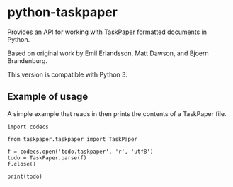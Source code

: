 # python-taskpaper

Provides an API for working with TaskPaper formatted documents in Python.

Based on original work by Emil Erlandsson, Matt Dawson, and Bjoern Brandenburg.

This version is compatible with Python 3.

## Example of usage

A simple example that reads in then prints the contents of a TaskPaper file.

```
import codecs

from taskpaper.taskpaper import TaskPaper

f = codecs.open('todo.taskpaper', 'r', 'utf8')
todo = TaskPaper.parse(f)
f.close()

print(todo)
```
